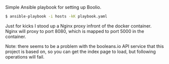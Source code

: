 Simple Ansible playbook for setting up Boolio.

```sh
$ ansible-playbook -i hosts -kK playbook.yaml
```


Just for kicks I stood up a Nginx proxy infront of the docker container.  Nginx will proxy to port 8080, which is mapped to port 5000 in the container.

Note: there seems to be a problem with the booleans.io API service that this project is based on, so you can get the index page to load, but following operations will fail.